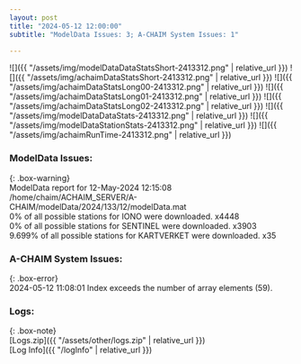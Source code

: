 ```yaml
---
layout: post
title: "2024-05-12 12:00:00"
subtitle: "ModelData Issues: 3; A-CHAIM System Issues: 1"

---
```


![]({{ "/assets/img/modelDataDataStatsShort-2413312.png" | relative_url }})
![]({{ "/assets/img/achaimDataStatsShort-2413312.png" | relative_url }})
![]({{ "/assets/img/achaimDataStatsLong00-2413312.png" | relative_url }})
![]({{ "/assets/img/achaimDataStatsLong01-2413312.png" | relative_url }})
![]({{ "/assets/img/achaimDataStatsLong02-2413312.png" | relative_url }})
![]({{ "/assets/img/modelDataDataStats-2413312.png" | relative_url }})
![]({{ "/assets/img/modelDataStationStats-2413312.png" | relative_url }})
![]({{ "/assets/img/achaimRunTime-2413312.png" | relative_url }})


### ModelData Issues:  
  
{: .box-warning}  
 ModelData report for 12-May-2024 12:15:08   
 /home/chaim/ACHAIM_SERVER/A-CHAIM/modelData/2024/133/12/modelData.mat   
 0% of all possible stations for IONO were downloaded. x4448   
 0% of all possible stations for SENTINEL were downloaded. x3903   
 9.699% of all possible stations for KARTVERKET were downloaded. x35   
  
### A-CHAIM System Issues:  
  
{: .box-error}  
2024-05-12 11:08:01 Index exceeds the number of array elements (59).  

### Logs:  
  
{: .box-note}  
[Logs.zip]({{ "/assets/other/logs.zip" | relative_url }})  
[Log Info]({{ "/logInfo" | relative_url }})  
